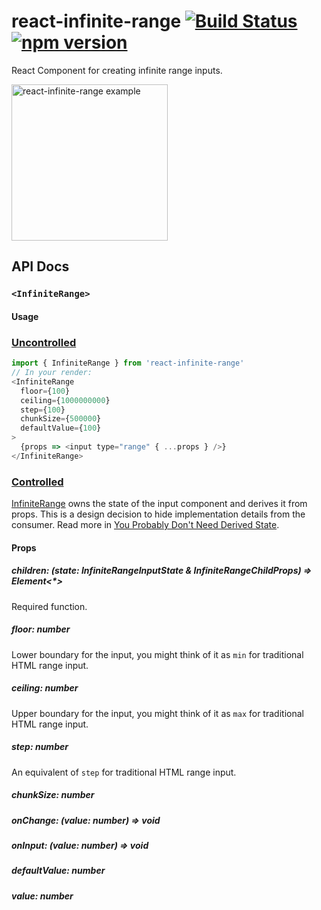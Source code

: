 # react-infinite-range [![Build Status](https://travis-ci.org/halfzebra/react-infinite-range.svg?branch=master)](https://travis-ci.org/halfzebra/react-infinite-range) [![npm version](https://badge.fury.io/js/react-infinite-range.svg)](https://badge.fury.io/js/react-infinite-range)

React Component for creating infinite range inputs.

<img width="250px" alt="react-infinite-range example" src="https://user-images.githubusercontent.com/3983879/44298581-eb148080-a2e5-11e8-9ce0-f1cd50297fcc.gif">

## API Docs

### `<InfiniteRange>`

#### Usage

### [Uncontrolled](https://reactjs.org/docs/uncontrolled-components.html)

```js
import { InfiniteRange } from 'react-infinite-range'
// In your render:
<InfiniteRange
  floor={100}
  ceiling={1000000000}
  step={100}
  chunkSize={500000}
  defaultValue={100}
>
  {props => <input type="range" { ...props } />}
</InfiniteRange>
```

### [Controlled](https://reactjs.org/docs/forms.html#controlled-components)

[InfiniteRange](/lib/InfiniteRange) owns the state of the input component and derives it from props. This is a design decision to hide implementation details from the consumer. Read more in [You Probably Don't Need Derived State](https://reactjs.org/blog/2018/06/07/you-probably-dont-need-derived-state.html).

#### Props

##### children: (state: InfiniteRangeInputState & InfiniteRangeChildProps) => Element<*>

Required function.

##### floor: number

Lower boundary for the input, you might think of it as `min` for traditional HTML range input.

##### ceiling: number

Upper boundary for the input, you might think of it as `max` for traditional HTML range input.

##### step: number

An equivalent of `step` for traditional HTML range input.

##### chunkSize: number

##### onChange: (value: number) => void

##### onInput: (value: number) => void

##### defaultValue: number

##### value: number
